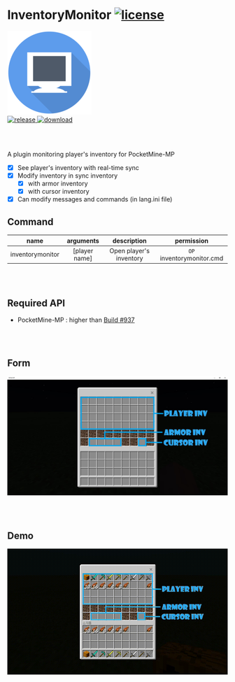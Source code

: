# InventoryMonitor [![license](https://img.shields.io/github/license/Blugin/InventoryMonitor-PMMP.svg?label=License)](LICENSE)
[![icon](assets/icon/192x192.png?raw=true)]()  
[![release](https://img.shields.io/github/release/Blugin/InventoryMonitor-PMMP.svg?label=Release) ![download](https://img.shields.io/github/downloads/Blugin/InventoryMonitor-PMMP/total.svg?label=Download)](https://github.com/Blugin/InventoryMonitor-PMMP/releases/latest)
  
<br/><br/>
  
A plugin monitoring player's inventory for PocketMine-MP  
- [x] See player's inventory with real-time sync
- [x] Modify inventory in sync inventory
	- [x] with armor inventory
	- [x] with cursor inventory
- [x] Can modify messages and commands (in lang.ini file)
  
## Command
| name             | arguments       | description             | permission                |
| :--------------: | :-------------: | :---------------------: | :-----------------------: |
| inventorymonitor | \[player name\] | Open player's inventory | `OP` inventorymonitor.cmd |
  
<br/><br/>
  
## Required API
- PocketMine-MP : higher than [Build #937](https://jenkins.pmmp.io/job/PocketMine-MP/937)
  
<br/><br/>
  
## Form
![form](assets/screenshot/form.jpg?raw=true)
  
<br/><br/>
  
## Demo
![demo](assets/screenshot/demo.gif?raw=true)